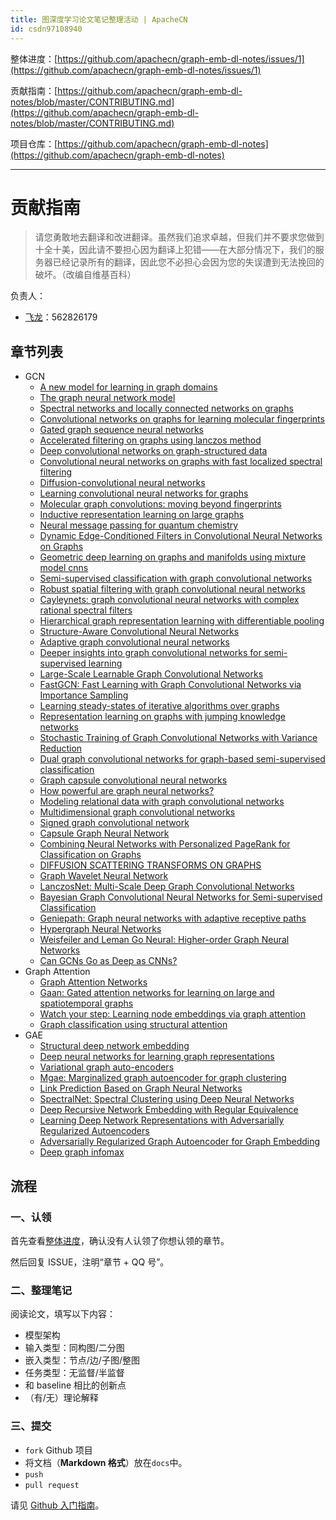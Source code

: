 ```yaml
---
title: 图深度学习论文笔记整理活动 | ApacheCN
id: csdn97108940
---
```


整体进度：[https://github.com/apachecn/graph-emb-dl-notes/issues/1](https://github.com/apachecn/graph-emb-dl-notes/issues/1)

贡献指南：[https://github.com/apachecn/graph-emb-dl-notes/blob/master/CONTRIBUTING.md](https://github.com/apachecn/graph-emb-dl-notes/blob/master/CONTRIBUTING.md)

项目仓库：[https://github.com/apachecn/graph-emb-dl-notes](https://github.com/apachecn/graph-emb-dl-notes)

* * *

# 贡献指南

> 请您勇敢地去翻译和改进翻译。虽然我们追求卓越，但我们并不要求您做到十全十美，因此请不要担心因为翻译上犯错——在大部分情况下，我们的服务器已经记录所有的翻译，因此您不必担心会因为您的失误遭到无法挽回的破坏。（改编自维基百科）

负责人：

*   [飞龙](https://github.com/wizardforcel)：562826179

## 章节列表

*   GCN
    *   [A new model for learning in graph domains](https://ieeexplore.ieee.org/abstract/document/1555942)
    *   [The graph neural network model](http://citeseerx.ist.psu.edu/viewdoc/download?doi=10.1.1.1015.7227&rep=rep1&type=pdf)
    *   [Spectral networks and locally connected networks on graphs](https://arxiv.org/pdf/1312.6203.pdf)
    *   [Convolutional networks on graphs for learning molecular fingerprints](http://papers.nips.cc/paper/5954-convolutional-networks-on-graphs-for-learning-molecular-fingerprints.pdf)
    *   [Gated graph sequence neural networks](https://arxiv.org/pdf/1511.05493.pdf)
    *   [Accelerated filtering on graphs using lanczos method](https://arxiv.org/pdf/1509.04537.pdf)
    *   [Deep convolutional networks on graph-structured data](https://arxiv.org/abs/1506.05163)
    *   [Convolutional neural networks on graphs with fast localized spectral filtering](https://arxiv.org/pdf/1606.09375.pdf)
    *   [Diffusion-convolutional neural networks](https://arxiv.org/pdf/1511.02136.pdf)
    *   [Learning convolutional neural networks for graphs](https://arxiv.org/pdf/1605.05273.pdf)
    *   [Molecular graph convolutions: moving beyond fingerprints](https://arxiv.org/pdf/1603.00856.pdf)
    *   [Inductive representation learning on large graphs](http://papers.nips.cc/paper/6703-inductive-representation-learning-on-large-graphs.pdf)
    *   [Neural message passing for quantum chemistry](https://arxiv.org/pdf/1704.01212.pdf)
    *   [Dynamic Edge-Conditioned Filters in Convolutional Neural Networks on Graphs](https://arxiv.org/pdf/1704.02901.pdf)
    *   [Geometric deep learning on graphs and manifolds using mixture model cnns](https://arxiv.org/pdf/1611.08402.pdf)
    *   [Semi-supervised classification with graph convolutional networks](https://arxiv.org/pdf/1609.02907.pdf)
    *   [Robust spatial filtering with graph convolutional neural networks](https://arxiv.org/abs/1703.00792)
    *   [Cayleynets: graph convolutional neural networks with complex rational spectral filters](https://arxiv.org/pdf/1705.07664.pdf)
    *   [Hierarchical graph representation learning with differentiable pooling](https://arxiv.org/pdf/1806.08804.pdf)
    *   [Structure-Aware Convolutional Neural Networks](http://papers.nips.cc/paper/7287-structure-aware-convolutional-neural-networks.pdf)
    *   [Adaptive graph convolutional neural networks](https://arxiv.org/pdf/1801.03226.pdf)
    *   [Deeper insights into graph convolutional networks for semi-supervised learning](https://arxiv.org/pdf/1801.07606.pdf)
    *   [Large-Scale Learnable Graph Convolutional Networks](https://arxiv.org/pdf/1808.03965.pdf)
    *   [FastGCN: Fast Learning with Graph Convolutional Networks via Importance Sampling](https://arxiv.org/pdf/1801.10247.pdf)
    *   [Learning steady-states of iterative algorithms over graphs](http://proceedings.mlr.press/v80/dai18a/dai18a.pdf)
    *   [Representation learning on graphs with jumping knowledge networks](https://arxiv.org/pdf/1806.03536.pdf)
    *   [Stochastic Training of Graph Convolutional Networks with Variance Reduction](https://arxiv.org/pdf/1710.10568.pdf)
    *   [Dual graph convolutional networks for graph-based semi-supervised classification](http://delivery.acm.org/10.1145/3190000/3186116/p499-zhuang.pdf?ip=1.129.110.137&id=3186116&acc=OPEN&key=4D4702B0C3E38B35%2E4D4702B0C3E38B35%2E4D4702B0C3E38B35%2E6D218144511F3437&__acm__=1546208231_ba22bb40f3bc41441d1fea0606eb8adb)
    *   [Graph capsule convolutional neural networks](https://arxiv.org/abs/1805.08090)
    *   [How powerful are graph neural networks?](https://arxiv.org/pdf/1810.00826.pdf)
    *   [Modeling relational data with graph convolutional networks](https://arxiv.org/pdf/1703.06103.pdf)
    *   [Multidimensional graph convolutional networks](https://arxiv.org/pdf/1808.06099.pdf)
    *   [Signed graph convolutional network](https://arxiv.org/pdf/1808.06354.pdf)
    *   [Capsule Graph Neural Network](https://openreview.net/pdf?id=Byl8BnRcYm)
    *   [Combining Neural Networks with Personalized PageRank for Classification on Graphs](https://openreview.net/pdf?id=H1gL-2A9Ym)
    *   [DIFFUSION SCATTERING TRANSFORMS ON GRAPHS](https://arxiv.org/pdf/1806.08829.pdf)
    *   [Graph Wavelet Neural Network](https://openreview.net/pdf?id=H1ewdiR5tQ)
    *   [LanczosNet: Multi-Scale Deep Graph Convolutional Networks](https://openreview.net/pdf?id=BkedznAqKQ)
    *   [Bayesian Graph Convolutional Neural Networks for Semi-supervised Classification](https://arxiv.org/pdf/1811.11103.pdf)
    *   [Geniepath: Graph neural networks with adaptive receptive paths](https://arxiv.org/pdf/1802.00910.pdf)
    *   [Hypergraph Neural Networks](https://arxiv.org/pdf/1809.09401.pdf)
    *   [Weisfeiler and Leman Go Neural: Higher-order Graph Neural Networks](https://arxiv.org/pdf/1810.02244.pdf)
    *   [Can GCNs Go as Deep as CNNs?](https://arxiv.org/abs/1904.03751)
*   Graph Attention
    *   [Graph Attention Networks](https://arxiv.org/pdf/1710.10903.pdf)
    *   [Gaan: Gated attention networks for learning on large and spatiotemporal graphs](https://arxiv.org/pdf/1803.07294.pdf)
    *   [Watch your step: Learning node embeddings via graph attention](https://arxiv.org/pdf/1710.09599.pdf)
    *   [Graph classification using structural attention](https://dl.acm.org/citation.cfm?id=3219980)
*   GAE
    *   [Structural deep network embedding](https://www.kdd.org/kdd2016/papers/files/rfp0191-wangAemb.pdf)
    *   [Deep neural networks for learning graph representations](https://www.aaai.org/ocs/index.php/AAAI/AAAI16/paper/view/12423/11715)
    *   [Variational graph auto-encoders](https://arxiv.org/pdf/1611.07308.pdf)
    *   [Mgae: Marginalized graph autoencoder for graph clustering](https://shiruipan.github.io/pdf/CIKM-17-Wang.pdf)
    *   [Link Prediction Based on Graph Neural Networks](https://arxiv.org/pdf/1802.09691.pdf)
    *   [SpectralNet: Spectral Clustering using Deep Neural Networks](https://arxiv.org/pdf/1801.01587.pdf)
    *   [Deep Recursive Network Embedding with Regular Equivalence](http://cuip.thumedialab.com/papers/NE-RegularEquivalence.pdf)
    *   [Learning Deep Network Representations with Adversarially Regularized Autoencoders](http://www.cs.ucsb.edu/~bzong/doc/kdd-18.pdf)
    *   [Adversarially Regularized Graph Autoencoder for Graph Embedding](https://www.ijcai.org/proceedings/2018/0362.pdf)
    *   [Deep graph infomax](https://arxiv.org/abs/1809.10341)

## 流程

### 一、认领

首先查看[整体进度](https://github.com/apachecn/graph-emb-dl-notes/issues/1)，确认没有人认领了你想认领的章节。

然后回复 ISSUE，注明“章节 + QQ 号”。

### 二、整理笔记

阅读论文，填写以下内容：

*   模型架构
*   输入类型：同构图/二分图
*   嵌入类型：节点/边/子图/整图
*   任务类型：无监督/半监督
*   和 baseline 相比的创新点
*   （有/无）理论解释

### 三、提交

*   `fork` Github 项目
*   将文档（**Markdown 格式**）放在`docs`中。
*   `push`
*   `pull request`

请见 [Github 入门指南](https://github.com/apachecn/kaggle/blob/master/docs/GitHub)。
